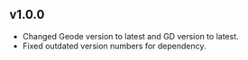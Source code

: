 ## v1.0.0
- Changed Geode version to latest and GD version to latest.
- Fixed outdated version numbers for dependency.

